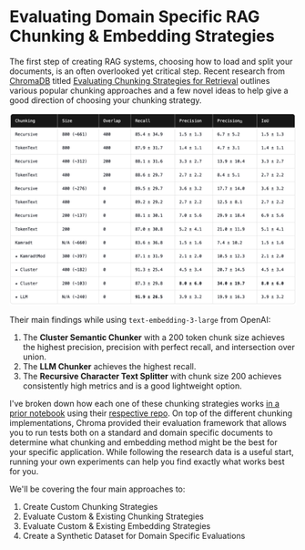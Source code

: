 # Evaluating Domain Specific RAG Chunking & Embedding Strategies

The first step of creating RAG systems, choosing how to load and split your documents, is an often overlooked yet critical step. Recent research from [ChromaDB](https://trychroma.com) titled [Evaluating Chunking Strategies for Retrieval](https://research.trychroma.com/evaluating-chunking) outlines various popular chunking approaches and a few novel ideas to help give a good direction of choosing your chunking strategy.

<img src="./media_2/hero_table.png" width="600">

Their main findings while using `text-embedding-3-large` from OpenAI:
1. The **Cluster Semantic Chunker** with a 200 token chunk size achieves the highest precision, precision with perfect recall, and intersection over union.
2. The **LLM Chunker** achieves the highest recall.
3. The **Recursive Character Text Splitter** with chunk size 200 achieves consistently high metrics and is a good lightweight option.

I've broken down how each one of these chunking strategies works [in a prior notebook](https://github.com/ALucek/chunking-strategies) using their [respective repo](https://github.com/brandonstarxel/chunking_evaluation). On top of the different chunking implementations, Chroma provided their evaluation framework that allows you to run tests both on a standard and domain specific documents to determine what chunking and embedding method might be the best for your specific application. While following the research data is a useful start, running your own experiments can help you find exactly what works best for you.

We'll be covering the four main approaches to:

1. Create Custom Chunking Strategies
2. Evaluate Custom & Existing Chunking Strategies
3. Evaluate Custom & Existing Embedding Strategies
4. Create a Synthetic Dataset for Domain Specific Evaluations
